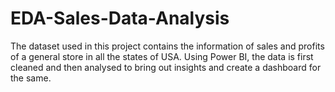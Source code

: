 # EDA-Sales-Data-Analysis
The dataset used in this project contains the information of sales and profits of a general store in all the states of USA. Using Power BI, the data is first cleaned and then analysed to bring out insights and create a dashboard for the same. 
